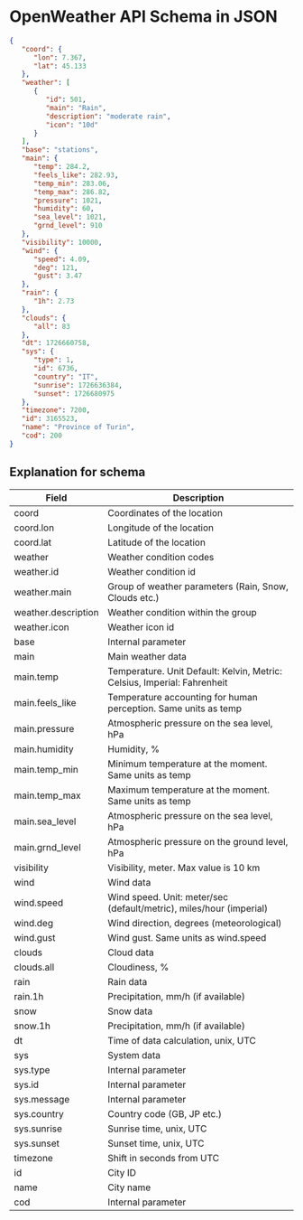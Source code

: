 # OpenWeather API Schema in JSON 

```json
{
   "coord": {
      "lon": 7.367,
      "lat": 45.133
   },
   "weather": [
      {
         "id": 501,
         "main": "Rain",
         "description": "moderate rain",
         "icon": "10d"
      }
   ],
   "base": "stations",
   "main": {
      "temp": 284.2,
      "feels_like": 282.93,
      "temp_min": 283.06,
      "temp_max": 286.82,
      "pressure": 1021,
      "humidity": 60,
      "sea_level": 1021,
      "grnd_level": 910
   },
   "visibility": 10000,
   "wind": {
      "speed": 4.09,
      "deg": 121,
      "gust": 3.47
   },
   "rain": {
      "1h": 2.73
   },
   "clouds": {
      "all": 83
   },
   "dt": 1726660758,
   "sys": {
      "type": 1,
      "id": 6736,
      "country": "IT",
      "sunrise": 1726636384,
      "sunset": 1726680975
   },
   "timezone": 7200,
   "id": 3165523,
   "name": "Province of Turin",
   "cod": 200
}                    
```

## Explanation for schema ##

| Field                | Description                                                                                                                                      |
|----------------------|--------------------------------------------------------------------------------------------------------------------------------------------------|
| coord                | Coordinates of the location                                                                               |
| coord.lon            | Longitude of the location                                                                                 |
| coord.lat            | Latitude of the location                                                                                  |
| weather              | Weather condition codes                                                                                   |
| weather.id           | Weather condition id                                                                                      |
| weather.main         | Group of weather parameters (Rain, Snow, Clouds etc.)                                                     |
| weather.description  | Weather condition within the group                                                                        |
| weather.icon         | Weather icon id                                                                                           |
| base                 | Internal parameter                                                                                        |
| main                 | Main weather data                                                                                         |
| main.temp            | Temperature. Unit Default: Kelvin, Metric: Celsius, Imperial: Fahrenheit                                  |
| main.feels_like      | Temperature accounting for human perception. Same units as temp                                           |
| main.pressure        | Atmospheric pressure on the sea level, hPa                                                                |
| main.humidity        | Humidity, %                                                                                               |
| main.temp_min        | Minimum temperature at the moment. Same units as temp                                                     |
| main.temp_max        | Maximum temperature at the moment. Same units as temp                                                     |
| main.sea_level       | Atmospheric pressure on the sea level, hPa                                                                |
| main.grnd_level      | Atmospheric pressure on the ground level, hPa                                                             |
| visibility           | Visibility, meter. Max value is 10 km                                                                     |
| wind                 | Wind data                                                                                                 |
| wind.speed           | Wind speed. Unit: meter/sec (default/metric), miles/hour (imperial)                                       |
| wind.deg             | Wind direction, degrees (meteorological)                                                                  |
| wind.gust            | Wind gust. Same units as wind.speed                                                                       |
| clouds               | Cloud data                                                                                                |
| clouds.all           | Cloudiness, %                                                                                             |
| rain                 | Rain data                                                                                                 |
| rain.1h              | Precipitation, mm/h (if available)                                                                        |
| snow                 | Snow data                                                                                                 |
| snow.1h              | Precipitation, mm/h (if available)                                                                        |
| dt                   | Time of data calculation, unix, UTC                                                                       |
| sys                  | System data                                                                                               |
| sys.type             | Internal parameter                                                                                        |
| sys.id               | Internal parameter                                                                                        |
| sys.message          | Internal parameter                                                                                        |
| sys.country          | Country code (GB, JP etc.)                                                                                |
| sys.sunrise          | Sunrise time, unix, UTC                                                                                   |
| sys.sunset           | Sunset time, unix, UTC                                                                                    |
| timezone             | Shift in seconds from UTC                                                                                 |
| id                   | City ID                                                                                                   |
| name                 | City name                                                                                                 |
| cod                  | Internal parameter                                                                                        |
